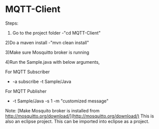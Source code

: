MQTT-Client
===========
Steps:

1) Go to the project folder 
-"cd MQTT-Client"

2)Do a maven install
-"mvn clean install"

3)Make sure Mosquitto  broker is running

4)Run the Sample.java with below arguments,

For MQTT Subscriber
- -a subscribe -t Sample/Java

For MQTT Publisher
- -t Sample/Java -s 1 -m "customized message"

Note:
[Make Mosquito broker is installed from http://mosquitto.org/download/](http://mosquitto.org/download/)
This is also an eclipse project. This can be imported into eclipse as a project.
